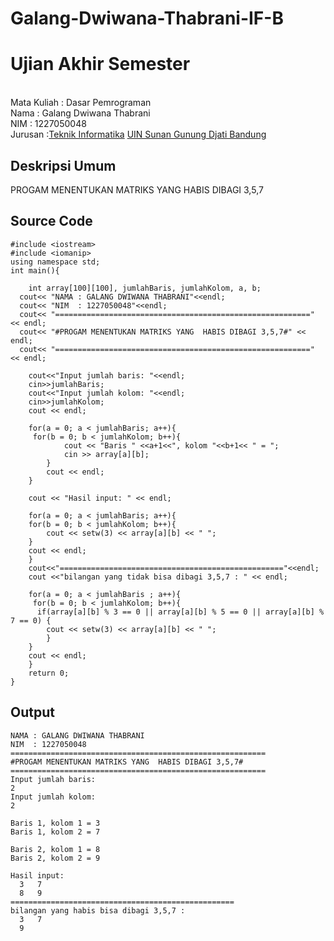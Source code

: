 # Galang-Dwiwana-Thabrani-IF-B
# Ujian Akhir Semester 
<br>Mata Kuliah 	: Dasar Pemrograman
<br> Nama		: Galang Dwiwana Thabrani
<br>NIM		:	1227050048
<br>Jurusan		:[Teknik Informatika](http://if.uinsgd.ac.id/) [UIN Sunan Gunung Djati Bandung](https://uinsgd.ac.id/) 

## Deskripsi Umum
PROGAM MENENTUKAN MATRIKS YANG  HABIS DIBAGI 3,5,7
## Source Code

```
#include <iostream>
#include <iomanip>
using namespace std;
int main(){
    
	int array[100][100], jumlahBaris, jumlahKolom, a, b;
  cout<< "NAMA : GALANG DWIWANA THABRANI"<<endl;
  cout<< "NIM  : 1227050048"<<endl;
  cout<< "=========================================================" << endl;
  cout<< "#PROGAM MENENTUKAN MATRIKS YANG  HABIS DIBAGI 3,5,7#" << endl;
  cout<< "=========================================================" << endl;
 
    cout<<"Input jumlah baris: "<<endl;
	cin>>jumlahBaris;
    cout<<"Input jumlah kolom: "<<endl;
	cin>>jumlahKolom;
    cout << endl;

    for(a = 0; a < jumlahBaris; a++){
     for(b = 0; b < jumlahKolom; b++){
            cout << "Baris " <<a+1<<", kolom "<<b+1<< " = ";
            cin >> array[a][b];
        }
        cout << endl;
    }

    cout << "Hasil input: " << endl;

    for(a = 0; a < jumlahBaris; a++){
    for(b = 0; b < jumlahKolom; b++){
        cout << setw(3) << array[a][b] << " ";
    }
    cout << endl;
    }
    cout<<"=================================================="<<endl;
    cout <<"bilangan yang tidak bisa dibagi 3,5,7 : " << endl;

    for(a = 0; a < jumlahBaris ; a++){
     for(b = 0; b < jumlahKolom; b++){
      if(array[a][b] % 3 == 0 || array[a][b] % 5 == 0 || array[a][b] % 7 == 0) {
        cout << setw(3) << array[a][b] << " ";
        }
    }
    cout << endl;
    }
    return 0;
}
```

## Output

```
NAMA : GALANG DWIWANA THABRANI
NIM  : 1227050048
=========================================================
#PROGAM MENENTUKAN MATRIKS YANG  HABIS DIBAGI 3,5,7#
=========================================================
Input jumlah baris:
2
Input jumlah kolom:
2

Baris 1, kolom 1 = 3
Baris 1, kolom 2 = 7

Baris 2, kolom 1 = 8
Baris 2, kolom 2 = 9

Hasil input:
  3   7
  8   9
==================================================
bilangan yang habis bisa dibagi 3,5,7 :
  3   7
  9


```

